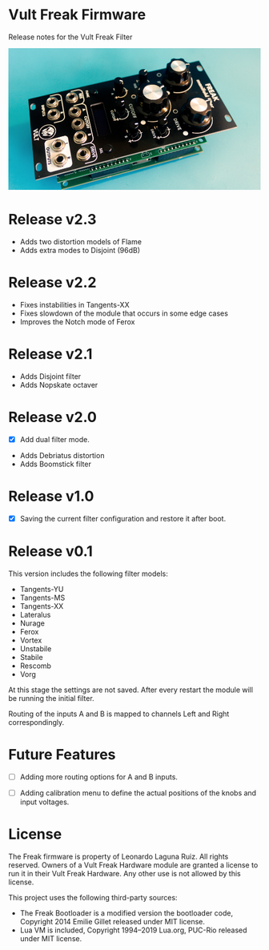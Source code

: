 # Vult Freak Firmware
Release notes for the Vult Freak Filter

![Vult Freak Filter](VultFreak.png "Vult Freak Filter")

# Release v2.3
- Adds two distortion models of Flame
- Adds extra modes to Disjoint (96dB)

# Release v2.2
- Fixes instabilities in Tangents-XX
- Fixes slowdown of the module that occurs in some edge cases
- Improves the Notch mode of Ferox

# Release v2.1
- Adds Disjoint filter
- Adds Nopskate octaver

# Release v2.0
 - [x] Add dual filter mode.
 - Adds Debriatus distortion
 - Adds Boomstick filter

# Release v1.0
- [x] Saving the current filter configuration and restore it after boot.

# Release v0.1

This version includes the following filter models:
- Tangents-YU
- Tangents-MS
- Tangents-XX
- Lateralus
- Nurage
- Ferox
- Vortex
- Unstabile
- Stabile
- Rescomb
- Vorg

At this stage the settings are not saved. After every restart the module will be running the initial filter.

Routing of the inputs A and B is mapped to channels Left and Right correspondingly.

# Future Features


- [ ] Adding more routing options for A and B inputs.
- [ ] Adding calibration menu to define the actual positions of the knobs and input voltages.


# License

The Freak firmware is property of Leonardo Laguna Ruiz. All rights reserved. Owners of a Vult Freak Hardware module are granted a license to run it in their Vult Freak Hardware. Any other use is not allowed by this license.

This project uses the following third-party sources:

- The Freak Bootloader is a modified version the bootloader code, Copyright 2014 Emilie Gillet released under MIT license.
- Lua VM is included, Copyright 1994–2019 Lua.org, PUC-Rio released under MIT license.
